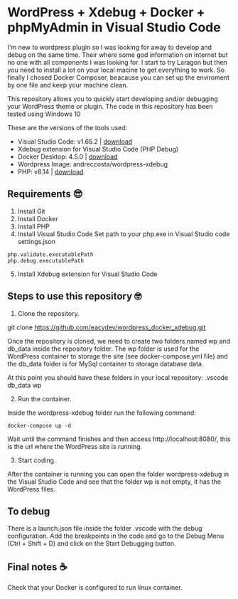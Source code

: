 # WordPress + Xdebug + Docker + phpMyAdmin in Visual Studio Code
I'm new to wordpress plugin so I was looking for away to develop and debug on the same time. Their where some god information on internet but no one with all components I was looking for. I start to try Laragon but then you need to install a lot on your local macine to get everything to work. So finally I chosed Docker Composer, beacause you can set up the enviroment by one file and keep your machine clean.

This repository allows you to quickly start developing and/or debugging your WordPress theme or plugin. The code in this repository has been tested using Windows 10

These are the versions of the tools used:

- Visual Studio Code: v1.65.2 | [download](https://code.visualstudio.com/download)
- Xdebug extension for Visual Studio Code (PHP Debug)
- Docker Desktop: 4.5.0 | [download](https://docs.docker.com/desktop/windows/install/)
- Wordpress Image: andreccosta/wordpress-xdebug
- PHP: v8.14 | [download](https://www.php.net/downloads)

## Requirements 😎
1. Install Git
2. Install Docker
3. Install PHP
4. Install Visual Studio Code
Set path to your php.exe in Visual Studio code settings.json
``` 
php.validate.executablePath 
php.debug.executablePath
```

5. Install Xdebug extension for Visual Studio Code

## Steps to use this repository 🤓
1. Clone the repository.

git clone https://github.com/eacydev/wordpress_docker_xdebug.git

Once the repository is cloned, we need to create two folders named wp and db_data inside the repository folder. The wp folder is used for the WordPress container to storage the site (see docker-compose.yml file) and the db_data folder is for MySql container to storage database data.

At this point you should have these folders in your local repository:
.vscode
db_data
wp

2. Run the container.

Inside the wordpress-xdebug folder run the following command:
```
docker-compose up -d
```
Wait until the command finishes and then access http://localhost:8080/, this is the url where the WordPress site is running.

3. Start coding.

After the container is running you can open the folder wordpress-xdebug in the Visual Studio Code and see that the folder wp is not empty, it has the WordPress files.

## To debug

There is a launch.json file inside the folder .vscode with the debug configuration. Add the breakpoints in the code and go to the Debug Menu (Ctrl + Shift + D) and click on the Start Debugging button.


## Final notes ☕
Check that your Docker is configured to run linux container.
